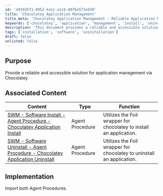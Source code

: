 ```yaml
---
id: 'e91935f1-0952-4a1c-a1cb-807be572ed30'
title: 'Chocolatey Application Management'
title_meta: 'Chocolatey Application Management - Reliable Application Management Solution'
keywords: ['chocolatey', 'application', 'management', 'install', 'uninstall']
description: 'This document provides a reliable and accessible solution for application management using Chocolatey, detailing the implementation of associated agent procedures for software installation and uninstallation.'
tags: ['installation', 'software', 'uninstallation']
draft: false
unlisted: false
---
```

## Purpose

Provide a reliable and accessible solution for application management via Chocolatey

## Associated Content

| Content                                                                                               | Type             | Function                                                      |
|-------------------------------------------------------------------------------------------------------|------------------|---------------------------------------------------------------|
| [SWM - Software Install - Agent Procedure - Chocolatey Application Install](https://proval.itglue.com/DOC-5078775-11453170) | Agent Procedure   | Utilizes the Foil wrapper for chocolatey to install an application. |
| [SWM - Software Uninstall - Agent Procedure - Chocolatey Application Uninstall](https://proval.itglue.com/DOC-5078775-11453175) | Agent Procedure   | Utilizes the Foil wrapper for chocolatey to uninstall an application. |

## Implementation

Import both Agent Procedures.












